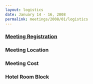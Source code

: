 ```yaml
---
layout: logistics
date: January 14 - 16, 2008
permalink: meetings/2008/01/logistics
---
```


### [Meeting Registration](https://www.ornl.gov/ccsd_registrations/nccs_mpi_forums/)



### Meeting Location



### Meeting Cost



### Hotel Room Block

